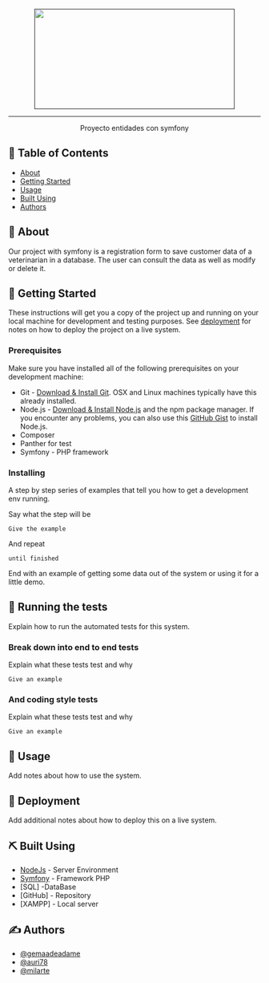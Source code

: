 <p align="center">
  <a href="" rel="noopener">
 <img width=400px height=200px src="https://www.bing.com/images/search?view=detailV2&ccid=LlXg%2b6Fy&id=83C8F4198A1EA508FAC9309E48C15A5332EA0D71&thid=OIP.LlXg-6Fyll7ucHX43Q7xjQHaD8&mediaurl=https%3a%2f%2fwww.hazunaweb.com%2fimagenes%2fsymfony.jpg&cdnurl=https%3a%2f%2fth.bing.com%2fth%2fid%2fR.2e55e0fba172965eee7075f8dd0ef18d%3frik%3dcQ3qMlNawUieMA%26pid%3dImgRaw%26r%3d0&exph=480&expw=900&q=symfony&simid=608012888359333946&FORM=IRPRST&ck=018839FAEF9633A50E9E16D3A38F8EF7&selectedIndex=2&ajaxhist=0&ajaxserp=0"></a>
</p>


---

<p align="center"> Proyecto entidades con symfony
    <br> 
</p>

## 📝 Table of Contents

- [About](#about)
- [Getting Started](#getting_started)
- [Usage](#usage)
- [Built Using](#built_using)
- [Authors](#authors)


## 🧐 About <a name = "about"></a>

Our project with symfony is a registration form to save customer data of a veterinarian in a database. The user can consult the data as well as modify or delete it.

## 🏁 Getting Started <a name = "getting_started"></a>

These instructions will get you a copy of the project up and running on your local machine for development and testing purposes. See [deployment](#deployment) for notes on how to deploy the project on a live system.

### Prerequisites
Make sure you have installed all of the following prerequisites on your development machine:
* Git - [Download & Install Git](https://git-scm.com/downloads). OSX and Linux machines typically have this already installed.
* Node.js - [Download & Install Node.js](https://nodejs.org/en/download/) and the npm package manager. If you encounter any problems, you can also use this [GitHub Gist](https://gist.github.com/isaacs/579814) to install Node.js.
* Composer
* Panther for test
* Symfony - PHP framework


### Installing

A step by step series of examples that tell you how to get a development env running.

Say what the step will be

```
Give the example
```

And repeat

```
until finished
```

End with an example of getting some data out of the system or using it for a little demo.

## 🔧 Running the tests <a name = "tests"></a>

Explain how to run the automated tests for this system.

### Break down into end to end tests

Explain what these tests test and why

```
Give an example
```

### And coding style tests

Explain what these tests test and why

```
Give an example
```

## 🎈 Usage <a name="usage"></a>

Add notes about how to use the system.

## 🚀 Deployment <a name = "deployment"></a>

Add additional notes about how to deploy this on a live system.

## ⛏️ Built Using <a name = "built_using"></a>


- [NodeJs](https://nodejs.org/en/) - Server Environment
- [Symfony](https://symfony.com/) - Framework PHP
- [SQL] -DataBase
- [GitHub] - Repository
- [XAMPP] - Local server


## ✍️ Authors <a name = "authors"></a>

- [@gemaadeadame](https://github.com/gemaadeadame)
- [@auri78](https://github.com/Auri78)
- [@milarte](https://github.com/milarte1)




